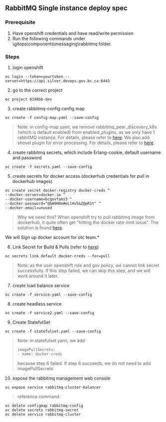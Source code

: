 ## RabbitMQ Single instance deploy spec

### Prerequisite

1. Have openshift credentials and have read/write permission
2. Run the following commands under \gitops\components\messaging\rabbitmq folder.

### Steps

1. login openshift

```
oc login --token=yourtoken --server=https://api.silver.devops.gov.bc.ca:6443
```

2. go to the correct project

```
oc project 0198bb-dev
```

3. create rabbitmq-config config map

```
oc create -f config-map.yaml --save-config
```

> Note: in config-map.yaml, we remove rabbitmq_peer_discovery_k8s (which is default enabled) from enabled_plugins, as we only have 1 rabbitMQ instance. For details, please refer to [here](https://github.com/bitnami/charts/issues/2227).
> We also add shovel plugin for error processing. For details, please refer to [here](https://www.rabbitmq.com/shovel.html).

4. create rabbitmq secrets, which include Erlang-cookie, default username and password

```
oc create -f secrets.yaml --save-config
```

5. create secrets for docker access (dockerhub credentials for pull in dockerhub images)

```
oc create secret docker-registry docker-creds ^
--docker-server=docker.io ^
--docker-username=bcgovfams3 ^
--docker-password="@&W9H0e#eLlHv5&Z@pR1t" ^
--docker-email=unused
```

> Why we need this?
> When openshift try to pull rabbitmq image from dockerhub, it quite often get "hitting the docker rate-limit issue".
> The solution is found [here](https://github.com/BCDevOps/OpenShift4-Migration/issues/51).

We will Sign up docker account for otc team.\*

6. Link Secret for Build & Pulls (refer to [here](https://github.com/BCDevOps/OpenShift4-Migration/issues/51))

```
oc secrets link default docker-creds --for=pull
```

> Note: as the user openshift role and gov policy, we cannot link secret successfully. If this step failed, we can skip this step, and we will work around it later.

7. create load balance service

```
oc create -f service.yaml --save-config
```

8. create headless service

```
oc create -f service2.yaml --save-config
```

9. Create StatefulSet

```
oc create -f statefulset.yaml --save-config
```

> Note: in statefulset.yaml, we add
>
> ```
> imagePullSecrets:
> - name: docker-creds
> ```
>
> because step 6 failed. If step 6 succeeds, we do not need to add imagePullSecrets

10. expose the rabbitmq management web console

```
oc expose service rabbitmq-cluster-balancer
```

> reference command:

```
oc delete configmap rabbitmq-config
oc delete secrets rabbitmq-secret
oc delete service rabbitmq-cluster
```
